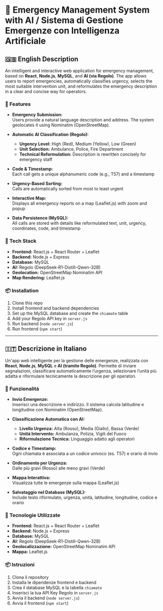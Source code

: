 # 🚨 Emergency Management System with AI / Sistema di Gestione Emergenze con Intelligenza Artificiale

## 🇬🇧 English Description

An intelligent and interactive web application for emergency management, based on **React**, **Node.js**, **MySQL**, and **AI (via Regolo)**. The app allows users to report emergencies, automatically classifies urgency, selects the most suitable intervention unit, and reformulates the emergency description in a clear and concise way for operators.

### 🔧 Features

- **Emergency Submission:**  
  Users provide a natural language description and address. The system geolocates it using Nominatim (OpenStreetMap).

- **Automatic AI Classification (Regolo):**  
  - **Urgency Level:** High (Red), Medium (Yellow), Low (Green)
  - **Unit Selection:** Ambulance, Police, Fire Department
  - **Technical Reformulation:** Description is rewritten concisely for emergency staff

- **Code & Timestamp:**  
  Each call gets a unique alphanumeric code (e.g., T57) and a timestamp

- **Urgency-Based Sorting:**  
  Calls are automatically sorted from most to least urgent

- **Interactive Map:**  
  Displays all emergency reports on a map (Leaflet.js) with zoom and popup

- **Data Persistence (MySQL):**  
  All calls are stored with details like reformulated text, unit, urgency, coordinates, code, and timestamp

### 🧠 Tech Stack

- **Frontend:** React.js + React Router + Leaflet
- **Backend:** Node.js + Express
- **Database:** MySQL
- **AI:** Regolo (DeepSeek-R1-Distill-Qwen-32B)
- **Geolocation:** OpenStreetMap Nominatim API
- **Map Rendering:** Leaflet.js

### 📦 Installation

1. Clone this repo
2. Install frontend and backend dependencies
3. Set up the MySQL database and create the `chiamate` table
4. Add your Regolo API key in `server.js`
5. Run backend (`node server.js`)
6. Run frontend (`npm start`)

---

## 🇮🇹 Descrizione in Italiano

Un'app web intelligente per la gestione delle emergenze, realizzata con **React**, **Node.js**, **MySQL** e **AI (tramite Regolo)**. Permette di inviare segnalazioni, classificare automaticamente l’urgenza, selezionare l’unità più adatta e riformulare tecnicamente la descrizione per gli operatori.

### 🔧 Funzionalità

- **Invio Emergenze:**  
  Inserisci una descrizione e indirizzo. Il sistema calcola latitudine e longitudine con Nominatim (OpenStreetMap).

- **Classificazione Automatica con AI:**  
  - **Livello Urgenza:** Alta (Rosso), Media (Giallo), Bassa (Verde)
  - **Unità Intervento:** Ambulanza, Polizia, Vigili del Fuoco
  - **Riformulazione Tecnica:** Linguaggio adatto agli operatori

- **Codice e Timestamp:**  
  Ogni chiamata è associata a un codice univoco (es. T57) e orario di invio

- **Ordinamento per Urgenza:**  
  Dalle più gravi (Rosso) alle meno gravi (Verde)

- **Mappa Interattiva:**  
  Visualizza tutte le emergenze sulla mappa (Leaflet.js)

- **Salvataggio nel Database (MySQL):**  
  Include testo riformulato, urgenza, unità, latitudine, longitudine, codice e orario

### 🧠 Tecnologie Utilizzate

- **Frontend:** React.js + React Router + Leaflet
- **Backend:** Node.js + Express
- **Database:** MySQL
- **AI:** Regolo (DeepSeek-R1-Distill-Qwen-32B)
- **Geolocalizzazione:** OpenStreetMap Nominatim API
- **Mappa:** Leaflet.js

### 📦 Istruzioni

1. Clona il repository
2. Installa le dipendenze frontend e backend
3. Crea il database MySQL e la tabella `chiamate`
4. Inserisci la tua API Key Regolo in `server.js`
5. Avvia il backend (`node server.js`)
6. Avvia il frontend (`npm start`)